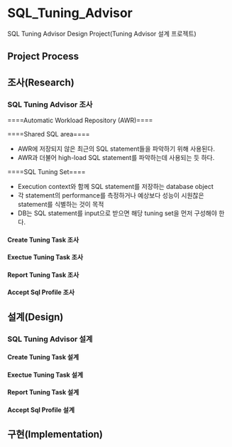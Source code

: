 # SQL_Tuning_Advisor
SQL Tuning Advisor Design Project(Tuning Advisor 설계 프로젝트)

## Project Process
## 조사(Research)
### SQL Tuning Advisor 조사

====Automatic Workload Repository (AWR)====

====Shared SQL area====

+ AWR에 저장되지 않은 최근의 SQL statement들을 파악하기 위해 사용된다.
+ AWR과 더불어 high-load SQL statement를 파악하는데 사용되는 듯 하다.

====SQL Tuning Set====

+ Execution context와 함께 SQL statement를 저장하는 database object
+ 각 statement의 performance를 측정하거나 예상보다 성능이 시원찮은 statement를 식별하는 것이 목적
+ DB는 SQL statement를 input으로 받으면 해당 tuning set을 먼저 구성해야 한다.

#### Create Tuning Task 조사
#### Exectue Tuning Task 조사
#### Report Tuning Task 조사
#### Accept Sql Profile 조사
## 설계(Design)
### SQL Tuning Advisor 설계
#### Create Tuning Task 설계
#### Exectue Tuning Task 설계
#### Report Tuning Task 설계
#### Accept Sql Profile 설계
## 구현(Implementation)
